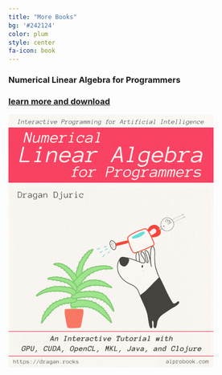 ```yaml
---
title: "More Books"
bg: '#242124'
color: plum
style: center
fa-icon: book
---
```


### Numerical Linear Algebra for Programmers
### [learn more and download](/numerical-linear-algebra-for-programmers)

[![Interactive Programming for Artificial Intelligence series; Numerical Linear Algebra for Programmers: An Interactive Tutorial with GPUs, CUDA, OpenCL, MKL, Java, and Clojure](/img/lafp-cover.png)](/numerical-linear-algebra-for-programmers)
